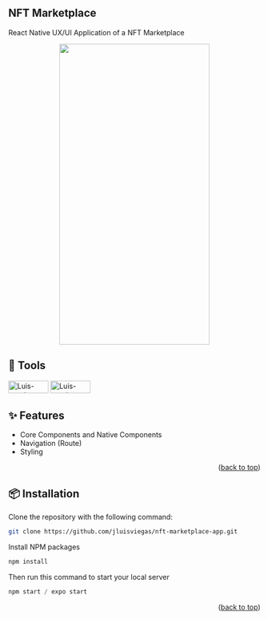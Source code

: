 ## NFT Marketplace

React Native UX/UI Application of a NFT Marketplace
<p align="center">
   <img width="300" height="600" src="https://github.com/jluisviegas/nft-marketplace-app/blob/main/Nft-Marketplace.png?raw=true" />
 </p>

## 🔨 Tools

<img alt="Luis-react" height="25" width="80" src="https://img.shields.io/badge/React_Native-20232A?style=for-the-badge&logo=react&logoColor=61DAFB">
<img alt="Luis-react" height="25" width="80" src="https://img.shields.io/badge/Android_Studio-3DDC84?style=for-the-badge&logo=android-studio&logoColor=white">


## ✨ Features

- Core Components and Native Components
- Navigation (Route)
- Styling

<p align="right">(<a href="#readme-top">back to top</a>)</p>

## 📦 Installation

Clone the repository with the following command:

```sh
git clone https://github.com/jluisviegas/nft-marketplace-app.git
```

Install NPM packages

```sh
npm install
```

Then run this command to start your local server

```js
npm start / expo start
```

<p align="right">(<a href="#readme-top">back to top</a>)</p>
